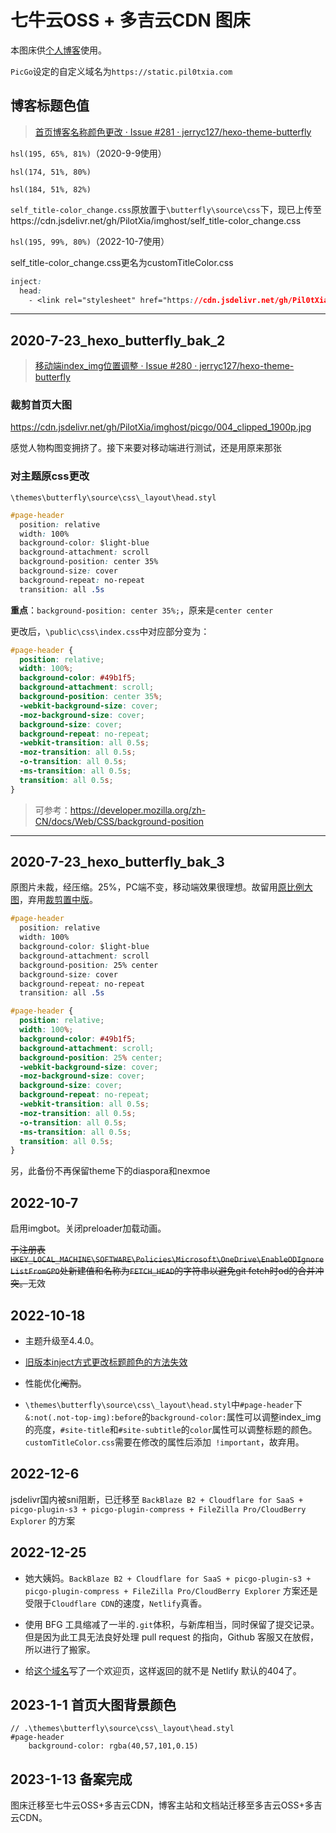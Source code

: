 # 七牛云OSS + 多吉云CDN 图床

本图床供[个人博客](https://www.pil0txia.com)使用。

`PicGo`设定的自定义域名为`https://static.pil0txia.com`

## 博客标题色值

>[首页博客名称颜色更改 · Issue #281 · jerryc127/hexo-theme-butterfly](https://github.com/jerryc127/hexo-theme-butterfly/issues/281)

`hsl(195, 65%, 81%)`（2020-9-9使用）

`hsl(174, 51%, 80%)`

`hsl(184, 51%, 82%)`

`self_title-color_change.css`原放置于`\butterfly\source\css`下，现已上传至https://cdn.jsdelivr.net/gh/PilotXia/imghost/self_title-color_change.css

`hsl(195, 99%, 80%)`（2022-10-7使用）

self_title-color_change.css更名为customTitleColor.css

```css
inject:
  head:
    - <link rel="stylesheet" href="https://cdn.jsdelivr.net/gh/Pil0tXia/imghost/customTitleColor.css">
```

***

## 2020-7-23_hexo_butterfly_bak_2

>[移动端index_img位置调整 · Issue #280 · jerryc127/hexo-theme-butterfly](https://github.com/jerryc127/hexo-theme-butterfly/issues/280)

### 裁剪首页大图

https://cdn.jsdelivr.net/gh/PilotXia/imghost/picgo/004_clipped_1900p.jpg

感觉人物构图变拥挤了。接下来要对移动端进行测试，还是用原来那张

### 对主题原css更改

`\themes\butterfly\source\css\_layout\head.styl`

```css
#page-header
  position: relative
  width: 100%
  background-color: $light-blue
  background-attachment: scroll
  background-position: center 35%
  background-size: cover
  background-repeat: no-repeat
  transition: all .5s
```

**重点**：`background-position: center 35%;`，原来是`center center`

更改后，`\public\css\index.css`中对应部分变为：

```css
#page-header {
  position: relative;
  width: 100%;
  background-color: #49b1f5;
  background-attachment: scroll;
  background-position: center 35%;
  -webkit-background-size: cover;
  -moz-background-size: cover;
  background-size: cover;
  background-repeat: no-repeat;
  -webkit-transition: all 0.5s;
  -moz-transition: all 0.5s;
  -o-transition: all 0.5s;
  -ms-transition: all 0.5s;
  transition: all 0.5s;
}
```

> 可参考：https://developer.mozilla.org/zh-CN/docs/Web/CSS/background-position

***

## 2020-7-23_hexo_butterfly_bak_3

原图片未裁，经压缩。25%，PC端不变，移动端效果很理想。故留用[原比例大图](https://cdn.jsdelivr.net/gh/Pil0tXia/imghost/picgo/004_clipped_1911p.jpg)，弃用[裁剪置中版](https://cdn.jsdelivr.net/gh/PilotXia/imghost/picgo/004_clipped_1900p.jpg)。

```css
#page-header
  position: relative
  width: 100%
  background-color: $light-blue
  background-attachment: scroll
  background-position: 25% center
  background-size: cover
  background-repeat: no-repeat
  transition: all .5s
```

```css
#page-header {
  position: relative;
  width: 100%;
  background-color: #49b1f5;
  background-attachment: scroll;
  background-position: 25% center;
  -webkit-background-size: cover;
  -moz-background-size: cover;
  background-size: cover;
  background-repeat: no-repeat;
  -webkit-transition: all 0.5s;
  -moz-transition: all 0.5s;
  -o-transition: all 0.5s;
  -ms-transition: all 0.5s;
  transition: all 0.5s;
}
```

另，此备份不再保留theme下的diaspora和nexmoe

## 2022-10-7

启用imgbot。关闭preloader加载动画。

~~于注册表`HKEY_LOCAL_MACHINE\SOFTWARE\Policies\Microsoft\OneDrive\EnableODIgnoreListFromGPO`处新建值和名称为`FETCH_HEAD`的字符串以避免git fetch时od的合并冲突。~~无效

## 2022-10-18

* 主题升级至4.4.0。

* [旧版本inject方式更改标题颜色的方法失效](https://github.com/jerryc127/hexo-theme-butterfly/discussions/1084)

* 性能优化~~阉割~~。

* `\themes\butterfly\source\css\_layout\head.styl`中`#page-header`下`&:not(.not-top-img):before`的`background-color:`属性可以调整index_img的亮度，`#site-title`和`#site-subtitle`的`color`属性可以调整标题的颜色。`customTitleColor.css`需要在修改的属性后添加` !important`，故弃用。

## 2022-12-6

jsdelivr国内被sni阻断，已迁移至 `BackBlaze B2 + Cloudflare for SaaS + picgo-plugin-s3 + picgo-plugin-compress + FileZilla Pro/CloudBerry Explorer` 的方案

## 2022-12-25

- 她大姨妈。`BackBlaze B2 + Cloudflare for SaaS + picgo-plugin-s3 + picgo-plugin-compress + FileZilla Pro/CloudBerry Explorer` 方案还是受限于`Cloudflare CDN`的速度，`Netlify`真香。

- 使用 BFG 工具缩减了一半的`.git`体积，与新库相当，同时保留了提交记录。但是因为此工具无法良好处理 pull request 的指向，Github 客服又在放假，所以进行了搬家。

- 给[这个域名](https://static.pil0txia.com)写了一个欢迎页，这样返回的就不是 Netlify 默认的404了。

## 2023-1-1 首页大图背景颜色

```
// .\themes\butterfly\source\css\_layout\head.styl
#page-header
	background-color: rgba(40,57,101,0.15)
```

## 2023-1-13 备案完成

图床迁移至七牛云OSS+多吉云CDN，博客主站和文档站迁移至多吉云OSS+多吉云CDN。
